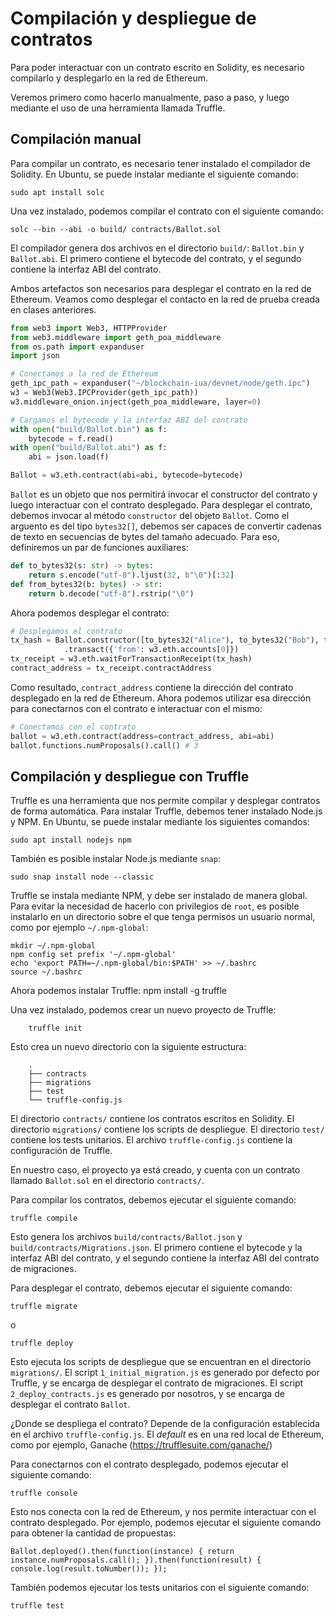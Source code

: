 # Compilación y despliegue de contratos

Para poder interactuar con un contrato escrito en Solidity, es necesario compilarlo y desplegarlo en la red de Ethereum. 

Veremos primero como hacerlo manualmente, paso a paso, y luego mediante el uso de una herramienta llamada Truffle.

## Compilación manual

Para compilar un contrato, es necesario tener instalado el compilador de Solidity. En Ubuntu, se puede instalar mediante el siguiente comando:

    sudo apt install solc

Una vez instalado, podemos compilar el contrato con el siguiente comando:
    
    solc --bin --abi -o build/ contracts/Ballot.sol

El compilador genera dos archivos en el directorio `build/`: `Ballot.bin` y `Ballot.abi`. El primero contiene el bytecode del contrato, y el segundo contiene la interfaz ABI del contrato.

Ambos artefactos son necesarios para desplegar el contrato en la red de Ethereum. Veamos como desplegar el contacto en la red de prueba creada en clases anteriores.

```python
from web3 import Web3, HTTPProvider
from web3.middleware import geth_poa_middleware
from os.path import expanduser
import json

# Conectamos a la red de Ethereum
geth_ipc_path = expanduser("~/blockchain-iua/devnet/node/geth.ipc")
w3 = Web3(Web3.IPCProvider(geth_ipc_path))
w3.middleware_onion.inject(geth_poa_middleware, layer=0)

# Cargamos el bytecode y la interfaz ABI del contrato
with open("build/Ballot.bin") as f:
    bytecode = f.read()
with open("build/Ballot.abi") as f:
    abi = json.load(f)

Ballot = w3.eth.contract(abi=abi, bytecode=bytecode)
```

`Ballot` es un objeto que nos permitirá invocar el constructor del contrato y luego interactuar con el contrato desplegado. Para desplegar el contrato, debemos invocar al método `constructor` del objeto `Ballot`. Como el arguento es del tipo `bytes32[]`, debemos ser capaces de convertir cadenas de texto en secuencias de bytes del tamaño adecuado. Para eso, definiremos un par de funciones auxiliares:


```python
def to_bytes32(s: str) -> bytes:
    return s.encode("utf-8").ljust(32, b"\0")[:32]
def from_bytes32(b: bytes) -> str:
    return b.decode("utf-8").rstrip("\0")
```

Ahora podemos desplegar el contrato:

```python
# Desplegamos el contrato
tx_hash = Ballot.constructor([to_bytes32("Alice"), to_bytes32("Bob"), to_bytes32("Carol")])
            .transact({'from': w3.eth.accounts[0]})
tx_receipt = w3.eth.waitForTransactionReceipt(tx_hash)
contract_address = tx_receipt.contractAddress
```

Como resultado, `contract_address` contiene la dirección del contrato desplegado en la red de Ethereum. Ahora podemos utilizar esa dirección para conectarnos con el contrato e interactuar con el mismo:

```python   
# Conectamos con el contrato
ballot = w3.eth.contract(address=contract_address, abi=abi)
ballot.functions.numProposals().call() # 3
```

## Compilación y despliegue con Truffle

Truffle es una herramienta que nos permite compilar y desplegar contratos de forma automática. Para instalar Truffle, debemos tener instalado Node.js y NPM. En Ubuntu, se puede instalar mediante los siguientes comandos:

    sudo apt install nodejs npm

También es posible instalar Node.js mediante `snap`:
    
    sudo snap install node --classic 

Truffle se instala mediante NPM, y debe ser instalado de manera global. Para evitar la necesidad de hacerlo con privilegios de `root`, es posible instalarlo en un directorio sobre el que tenga permisos un usuario normal, como por ejemplo `~/.npm-global`:

    mkdir ~/.npm-global
    npm config set prefix '~/.npm-global'
    echo 'export PATH=~/.npm-global/bin:$PATH' >> ~/.bashrc
    source ~/.bashrc

Ahora podemos instalar Truffle:
    npm install -g truffle

Una vez instalado, podemos crear un nuevo proyecto de Truffle:
    
        truffle init

Esto crea un nuevo directorio con la siguiente estructura:
    
        .
        ├── contracts
        ├── migrations
        ├── test
        └── truffle-config.js

El directorio `contracts/` contiene los contratos escritos en Solidity. El directorio `migrations/` contiene los scripts de despliegue. El directorio `test/` contiene los tests unitarios. El archivo `truffle-config.js` contiene la configuración de Truffle.

En nuestro caso, el proyecto ya está creado, y cuenta con un contrato llamado `Ballot.sol` en el directorio `contracts/`.


Para compilar los contratos, debemos ejecutar el siguiente comando:

    truffle compile

Esto genera los archivos `build/contracts/Ballot.json` y `build/contracts/Migrations.json`. El primero contiene el bytecode y la interfaz ABI del contrato, y el segundo contiene la interfaz ABI del contrato de migraciones.

Para desplegar el contrato, debemos ejecutar el siguiente comando:

    truffle migrate

o
    
    truffle deploy

Esto ejecuta los scripts de despliegue que se encuentran en el directorio `migrations/`. El script `1_initial_migration.js` es generado por defecto por Truffle, y se encarga de desplegar el contrato de migraciones. El script `2_deploy_contracts.js` es generado por nosotros, y se encarga de desplegar el contrato `Ballot`.

¿Donde se despliega el contrato? Depende de la configuración establecida en el archivo `truffle-config.js`. El *default* es en una red local de Ethereum, como por ejemplo, Ganache (https://trufflesuite.com/ganache/)

Para conectarnos con el contrato desplegado, podemos ejecutar el siguiente comando:

    truffle console

Esto nos conecta con la red de Ethereum, y nos permite interactuar con el contrato desplegado. Por ejemplo, podemos ejecutar el siguiente comando para obtener la cantidad de propuestas:
    
    Ballot.deployed().then(function(instance) { return instance.numProposals.call(); }).then(function(result) { console.log(result.toNumber()); });

También podemos ejecutar los tests unitarios con el siguiente comando:
    
    truffle test
